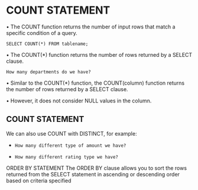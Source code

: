 # COUNT STATEMENT
• The COUNT function returns the number of input rows that match a specific condition of a query.

```
SELECT COUNT(*) FROM tablename;
```


• The COUNT(*) function returns the number of rows returned by a SELECT clause.

    How many departments do we have?




• Similar to the COUNT(*) function, the COUNT(column) function
returns the number of rows returned by a SELECT clause.

• However, it does not consider NULL values in the column.



## COUNT STATEMENT

We can also use COUNT with DISTINCT, for
example:
        
-     How many different type of amount we have?  
-     How many different rating type we have? 


ORDER BY STATEMENT
The ORDER BY clause allows you to sort the rows returned
from the SELECT statement in ascending or descending order based
on criteria specified

